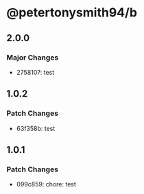 # @petertonysmith94/b

## 2.0.0

### Major Changes

- 2758107: test

## 1.0.2

### Patch Changes

- 63f358b: test

## 1.0.1

### Patch Changes

- 099c859: chore: test
